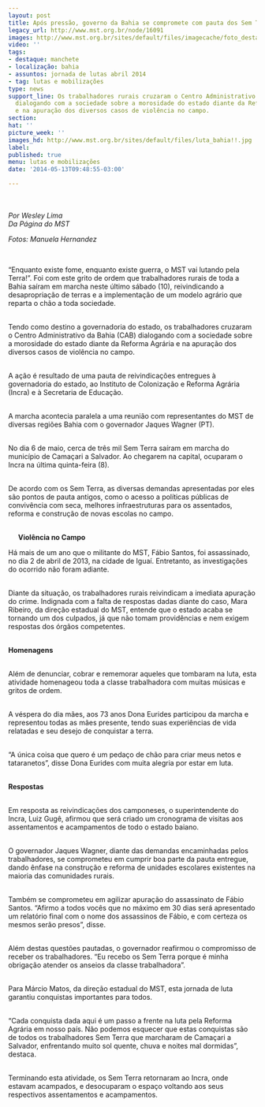 ```yaml
---
layout: post
title: Após pressão, governo da Bahia se compromete com pauta dos Sem Terra
legacy_url: http://www.mst.org.br/node/16091
images: http://www.mst.org.br/sites/default/files/imagecache/foto_destaque/luta_bahia!!.jpg
video: ''
tags:
- destaque: manchete
- localização: bahia
- assuntos: jornada de lutas abril 2014
- tag: lutas e mobilizações
type: news
support_line: Os trabalhadores rurais cruzaram o Centro Administrativo da Bahia (CAB)
  dialogando com a sociedade sobre a morosidade do estado diante da Reforma Agrária
  e na apuração dos diversos casos de violência no campo.
section: 
hat: ''
picture_week: ''
images_hd: http://www.mst.org.br/sites/default/files/luta_bahia!!.jpg
label: 
published: true
menu: lutas e mobilizações
date: '2014-05-13T09:48:55-03:00'

---
```

<p><img style="margin: 10px;" src="http://www.mst.org.br/sites/default/files/luta_bahia.jpg" alt=""></p><p><em>Por Wesley Lima<br>Da Página do MST</em></p><p><em>Fotos: Manuela Hernandez</em></p><div>&nbsp;</div><p>“Enquanto existe fome, enquanto existe guerra, o MST vai lutando pela Terra!”. Foi com este grito de ordem que trabalhadores rurais de toda a Bahia saíram em marcha neste último sábado (10), reivindicando a desapropriação de terras e a implementação de um modelo agrário que reparta o chão a toda sociedade.<br>&nbsp;</p><p>Tendo como destino a governadoria do estado, os trabalhadores cruzaram o Centro Administrativo da Bahia (CAB) dialogando com a sociedade sobre a morosidade do estado diante da Reforma Agrária e na apuração dos diversos casos de violência no campo.</p><p><br><img style="margin: 10px; float: right;" src="http://www.mst.org.br/sites/default/files/vagner.jpg" alt="">A ação é resultado de uma pauta de reivindicações entregues à governadoria do estado, ao Instituto de Colonização e Reforma Agrária (Incra) e à Secretaria de Educação.</p><div><p><br>A marcha acontecia paralela a uma reunião com representantes do MST de diversas regiões Bahia com o governador Jaques Wagner (PT).<br>&nbsp;</p><p>No dia 6 de maio, cerca de três mil Sem Terra saíram em marcha&nbsp;do município de Camaçari a Salvador. Ao chegarem na capital, ocuparam o Incra na última quinta-feira (8).<br>&nbsp;</p><p>De acordo com os Sem Terra, as diversas demandas apresentadas por eles são pontos de pauta antigos, como o acesso a políticas públicas de convivência com seca, melhores infraestruturas para os assentados, reforma e construção de novas escolas no campo.</p><p><br><img style="margin: 10px; float: left;" src="http://www.mst.org.br/sites/default/files/eudina.jpg" alt=""><strong>Violência no Campo</strong></p><p>Há mais de um ano que o militante do MST, Fábio Santos, foi assassinado, no dia 2 de abril de 2013, na cidade de Iguaí. Entretanto, as investigações do ocorrido não foram adiante.&nbsp;</p><p><br>Diante da situação, os trabalhadores rurais reivindicam a imediata apuração do crime. Indignada com a falta de respostas dadas diante do caso, Mara Ribeiro, da direção estadual do MST, entende que o estado acaba se tornando um dos culpados, já que não tomam providências e nem exigem respostas dos órgãos competentes.<br>&nbsp;</p><p><strong>Homenagens</strong></p><p><br>Além de denunciar, cobrar e rememorar aqueles que tombaram na luta, esta atividade homenageou toda a classe trabalhadora com muitas músicas e gritos de ordem.&nbsp;</p><p><br>A véspera do dia mães, aos 73 anos Dona Eurides participou da marcha e representou todas as mães presente, tendo suas experiências de vida relatadas e seu desejo de conquistar a terra.</p><p><br>“A única coisa que quero é um pedaço de chão para criar meus netos e tataranetos”, disse Dona Eurides com muita alegria por estar em luta.&nbsp;</p><p><br><img style="margin: 10px; float: right;" src="http://www.mst.org.br/sites/default/files/luta_bahia2.jpg" alt=""><strong>Respostas</strong></p><p><br>Em resposta as reivindicações dos camponeses, o superintendente do Incra, Luiz Gugê, afirmou que será criado um cronograma de visitas aos assentamentos e acampamentos de todo o estado baiano.&nbsp;</p><p><br>O governador Jaques Wagner, diante das demandas encaminhadas pelos trabalhadores, se comprometeu em cumprir boa parte da pauta entregue, dando ênfase na construção e reforma de unidades escolares existentes na maioria das comunidades rurais.</p><p><br>Também se comprometeu em agilizar apuração do assassinato de Fábio Santos. “Afirmo a todos vocês que no máximo em 30 dias será apresentado um relatório final com o nome dos assassinos de Fábio, e com certeza os mesmos serão presos”, disse.</p><p><br>Além destas questões pautadas, o governador reafirmou o compromisso de receber os trabalhadores. “Eu recebo os Sem Terra porque é minha obrigação atender os anseios da classe trabalhadora”.</p><p><br>Para Márcio Matos, da direção estadual do MST, esta jornada de luta garantiu conquistas importantes para todos.&nbsp;</p><p><br>“Cada conquista dada aqui é um passo a frente na luta pela Reforma Agrária em nosso país. Não podemos esquecer que estas conquistas são de todos os trabalhadores Sem Terra que marcharam de Camaçari a Salvador, enfrentando muito sol quente, chuva e noites mal dormidas”, destaca.</p><p><br>Terminando esta atividade, os Sem Terra retornaram ao Incra, onde estavam acampados, e desocuparam o espaço voltando aos seus respectivos assentamentos e acampamentos.</p><div>&nbsp;<img style="margin: 10px;" src="http://www.mst.org.br/sites/default/files/luta_bahia3.jpg" alt=""></div></div><div>&nbsp;</div>
